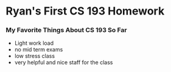 # Ryan's First CS 193 Homework

### My Favorite Things About CS 193 So Far
- Light work load
- no mid term exams
- low stress class
- very helpful and nice staff for the class
